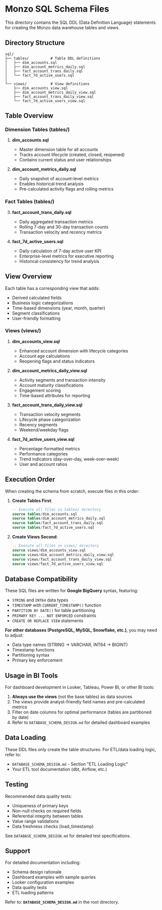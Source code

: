 # Monzo SQL Schema Files

This directory contains the SQL DDL (Data Definition Language) statements for creating the Monzo data warehouse tables and views.

## Directory Structure

```
sql/
├── tables/          # Table DDL definitions
│   ├── dim_accounts.sql
│   ├── dim_account_metrics_daily.sql
│   ├── fact_account_trans_daily.sql
│   └── fact_7d_active_users.sql
│
└── views/           # View definitions
    ├── dim_accounts_view.sql
    ├── dim_account_metrics_daily_view.sql
    ├── fact_account_trans_daily_view.sql
    └── fact_7d_active_users_view.sql
```

## Table Overview

### Dimension Tables (tables/)

1. **dim_accounts.sql**
   - Master dimension table for all accounts
   - Tracks account lifecycle (created, closed, reopened)
   - Contains current status and user relationships

2. **dim_account_metrics_daily.sql**
   - Daily snapshot of account-level metrics
   - Enables historical trend analysis
   - Pre-calculated activity flags and rolling metrics

### Fact Tables (tables/)

3. **fact_account_trans_daily.sql**
   - Daily aggregated transaction metrics
   - Rolling 7-day and 30-day transaction counts
   - Transaction velocity and recency metrics

4. **fact_7d_active_users.sql**
   - Daily calculation of 7-day active user KPI
   - Enterprise-level metrics for executive reporting
   - Historical consistency for trend analysis

## View Overview

Each table has a corresponding view that adds:
- Derived calculated fields
- Business logic categorizations
- Time-based dimensions (year, month, quarter)
- Segment classifications
- User-friendly formatting

### Views (views/)

1. **dim_accounts_view.sql**
   - Enhanced account dimension with lifecycle categories
   - Account age calculations
   - Reopening flags and status indicators

2. **dim_account_metrics_daily_view.sql**
   - Activity segments and transaction intensity
   - Account maturity classifications
   - Engagement scoring
   - Time-based attributes for reporting

3. **fact_account_trans_daily_view.sql**
   - Transaction velocity segments
   - Lifecycle phase categorization
   - Recency segments
   - Weekend/weekday flags

4. **fact_7d_active_users_view.sql**
   - Percentage-formatted metrics
   - Performance categories
   - Trend indicators (day-over-day, week-over-week)
   - User and account ratios

## Execution Order

When creating the schema from scratch, execute files in this order:

1. **Create Tables First**:
   ```sql
   -- Execute all files in tables/ directory
   source tables/dim_accounts.sql
   source tables/dim_account_metrics_daily.sql
   source tables/fact_account_trans_daily.sql
   source tables/fact_7d_active_users.sql
   ```

2. **Create Views Second**:
   ```sql
   -- Execute all files in views/ directory
   source views/dim_accounts_view.sql
   source views/dim_account_metrics_daily_view.sql
   source views/fact_account_trans_daily_view.sql
   source views/fact_7d_active_users_view.sql
   ```

## Database Compatibility

These SQL files are written for **Google BigQuery** syntax, featuring:
- `STRING` and `INT64` data types
- `TIMESTAMP` with `CURRENT_TIMESTAMP()` function
- `PARTITION BY DATE()` for table partitioning
- `PRIMARY KEY ... NOT ENFORCED` constraints
- `CREATE OR REPLACE VIEW` statements

**For other databases (PostgreSQL, MySQL, Snowflake, etc.)**, you may need to adjust:
- Data type names (STRING → VARCHAR, INT64 → BIGINT)
- Timestamp functions
- Partitioning syntax
- Primary key enforcement

## Usage in BI Tools

For dashboard development in Looker, Tableau, Power BI, or other BI tools:

1. **Always use the views** (not the base tables) as data sources
2. The views provide analyst-friendly field names and pre-calculated metrics
3. Filter on date columns for optimal performance (tables are partitioned by date)
4. Refer to `DATABASE_SCHEMA_DESIGN.md` for detailed dashboard examples

## Data Loading

These DDL files only create the table structures. For ETL/data loading logic, refer to:
- `DATABASE_SCHEMA_DESIGN.md` - Section "ETL Loading Logic"
- Your ETL tool documentation (dbt, Airflow, etc.)

## Testing

Recommended data quality tests:
- Uniqueness of primary keys
- Non-null checks on required fields
- Referential integrity between tables
- Value range validations
- Data freshness checks (load_timestamp)

See `DATABASE_SCHEMA_DESIGN.md` for detailed test specifications.

## Support

For detailed documentation including:
- Schema design rationale
- Dashboard examples with sample queries
- Looker configuration examples
- Data quality tests
- ETL loading patterns

Refer to: **`DATABASE_SCHEMA_DESIGN.md`** in the root directory.
